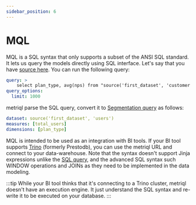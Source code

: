 ```yaml
---
sidebar_position: 6
---
```


# MQL

MQL is a SQL syntax that only supports a subset of the ANSI SQL standard. It lets us query the models directly using SQL interface. Let's say that you have [source here](/query/segmentation). You can run the following query:

```yml
query: >
    select plan_type, avg(nps) from "source('first_dataset', 'customer')" group by 1
query_options:
  limit: 1000
```

metriql parse the SQL query, convert it to [Segmentation query](/query/segmentation) as follows:

```yml
dataset: source('first_dataset', 'users')
measures: [total_users]
dimensions: [plan_type]
```

MQL is intended to be used as an integration with BI tools. If your BI tool supports [Trino](https://trino.io) (formerly Prestodb), you can use the metriql URL and connect to your data-warehouse. Note that the syntax doesn't support Jinja expressions unlike the [SQL query](/query/sql), and the advanced SQL syntax such WINDOW operations and JOINs as they need to be implemented in the data modeling.

:::tip
While your BI tool thinks that it's connecting to a Trino cluster, metriql doesn't have an execution engine. It just understand the SQL syntax and re-write it to be executed on your database.
:::
